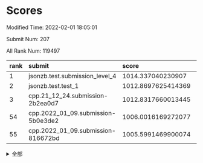 # Scores

Modified Time: 2022-02-01 18:05:01

Submit Num: 207

All Rank Num: 119497

| rank |               submit               |       score        |       sigma        | pk_num |
| :--- | :--------------------------------- | :----------------- | :----------------- | :----- |
| 1    | jsonzb.test.submission_level_4     | 1014.337040230907  | 0.8368004182022459 | 2305   |
| 2    | jsonzb.test.test_1                 | 1012.8697625414369 | 0.8050371259063002 | 2308   |
| 3    | cpp.21_12_24.submission-2b2ea0d7   | 1012.8317660013445 | 0.8204617372962727 | 2311   |
| 54   | cpp.2022_01_09.submission-5b0e3de2 | 1006.0016169272077 | 0.7131103307960581 | 2311   |
| 55   | cpp.2022_01_09.submission-816672bd | 1005.5991469900074 | 0.7351476634857663 | 2307   |


<details>
<summary>全部</summary>

| rank |                 submit                 |       score        |       sigma        | pk_num |
| :--- | :------------------------------------- | :----------------- | :----------------- | :----- |
| 1    | jsonzb.test.submission_level_4         | 1014.337040230907  | 0.8368004182022459 | 2305   |
| 2    | jsonzb.test.test_1                     | 1012.8697625414369 | 0.8050371259063002 | 2308   |
| 3    | cpp.21_12_24.submission-2b2ea0d7       | 1012.8317660013445 | 0.8204617372962727 | 2311   |
| 4    | gobigger.level_3.submission_level_3_2  | 1012.7997276008211 | 0.7949228667497373 | 2312   |
| 5    | gobigger.level_3.submission_level_3_18 | 1012.038129914525  | 0.787451925788492  | 2311   |
| 6    | gobigger.level_3.submission_level_3_14 | 1011.8194857667208 | 0.7667331831403807 | 2306   |
| 7    | gobigger.level_3.submission_level_3_25 | 1011.727243374681  | 0.7935812938988648 | 2308   |
| 8    | gobigger.level_3.submission_level_3_49 | 1011.6153776625628 | 0.7817199948025457 | 2312   |
| 9    | gobigger.level_3.submission_level_3_35 | 1011.5188403023972 | 0.7901377414897205 | 2311   |
| 10   | gobigger.level_3.submission_level_3_33 | 1010.858448302079  | 0.7560521136417272 | 2305   |
| 11   | gobigger.level_3.submission_level_3_36 | 1010.7827894170988 | 0.7742513347652893 | 2305   |
| 12   | gobigger.level_3.submission_level_3_23 | 1010.7760052630897 | 0.7791759478726564 | 2311   |
| 13   | gobigger.level_3.submission_level_3_44 | 1010.6065344205746 | 0.7548795773653815 | 2309   |
| 14   | gobigger.level_3.submission_level_3_11 | 1010.5709199219453 | 0.7619364806495476 | 2313   |
| 15   | gobigger.level_3.submission_level_3_39 | 1010.5621451153648 | 0.7487058982105025 | 2310   |
| 16   | gobigger.level_3.submission_level_3_17 | 1010.4789822896698 | 0.7509461508242095 | 2305   |
| 17   | gobigger.level_3.submission_level_3_7  | 1010.4739870923072 | 0.7566329490728149 | 2308   |
| 18   | gobigger.level_3.submission_level_3_48 | 1010.4555827179189 | 0.7694296164222983 | 2304   |
| 19   | gobigger.level_3.submission_level_3_3  | 1010.2503856834186 | 0.7593967697613163 | 2307   |
| 20   | gobigger.level_3.submission_level_3_29 | 1010.2406753970022 | 0.7663873421768237 | 2317   |
| 21   | gobigger.level_3.submission_level_3_31 | 1010.1995888237118 | 0.7555688891104219 | 2313   |
| 22   | gobigger.level_3.submission_level_3_10 | 1010.0425952630834 | 0.7635712293550259 | 2312   |
| 23   | gobigger.level_3.submission_level_3_37 | 1010.0243539459512 | 0.7597374689450422 | 2305   |
| 24   | gobigger.level_3.submission_level_3_42 | 1009.9851593296346 | 0.7383395911089752 | 2307   |
| 25   | gobigger.level_3.submission_level_3_16 | 1009.9851381036832 | 0.7543827381749829 | 2315   |
| 26   | gobigger.level_3.submission_level_3_32 | 1009.9643953631327 | 0.7500401172378548 | 2305   |
| 27   | gobigger.level_3.submission_level_3_9  | 1009.9541731261232 | 0.7642441156732825 | 2312   |
| 28   | gobigger.level_3.submission_level_3_0  | 1009.8401562044129 | 0.7548782067525392 | 2312   |
| 29   | gobigger.level_3.submission_level_3_1  | 1009.8271882984    | 0.7551525023446772 | 2306   |
| 30   | gobigger.level_3.submission_level_3_13 | 1009.8107104655738 | 0.7752934074278957 | 2310   |
| 31   | gobigger.level_3.submission_level_3_24 | 1009.7031916312345 | 0.7845795154096106 | 2308   |
| 32   | gobigger.level_3.submission_level_3_40 | 1009.6893370075022 | 0.7473582836571333 | 2316   |
| 33   | gobigger.level_3.submission_level_3_26 | 1009.6259959865641 | 0.7609726977547029 | 2310   |
| 34   | gobigger.level_3.submission_level_3_12 | 1009.6138070518124 | 0.7547402824504482 | 2310   |
| 35   | gobigger.level_3.submission_level_3_20 | 1009.4908281897098 | 0.7610390132507773 | 2310   |
| 36   | gobigger.level_3.submission_level_3_5  | 1009.4874303333831 | 0.7541272164366706 | 2307   |
| 37   | gobigger.level_3.submission_level_3_6  | 1009.4076029209676 | 0.7646625837395241 | 2309   |
| 38   | gobigger.level_3.submission_level_3_8  | 1009.3827647625133 | 0.7524021757892457 | 2311   |
| 39   | gobigger.level_3.submission_level_3_30 | 1009.3635108254038 | 0.7313482611493626 | 2310   |
| 40   | gobigger.level_3.submission_level_3_15 | 1009.253316318815  | 0.7544850274379712 | 2307   |
| 41   | gobigger.level_3.submission_level_3_19 | 1009.2530938124697 | 0.7493309603368634 | 2305   |
| 42   | gobigger.level_3.submission_level_3_43 | 1009.2151741669115 | 0.7691026106490804 | 2310   |
| 43   | gobigger.level_3.submission_level_3_4  | 1009.2069599317264 | 0.7369299383551391 | 2312   |
| 44   | gobigger.level_3.submission_level_3_46 | 1009.1963066233596 | 0.7480108097614234 | 2306   |
| 45   | gobigger.level_3.submission_level_3_47 | 1009.100555326877  | 0.7511172562233981 | 2309   |
| 46   | gobigger.level_3.submission_level_3_21 | 1009.0877126164654 | 0.7654767038751554 | 2305   |
| 47   | gobigger.level_3.submission_level_3_45 | 1009.0572189337008 | 0.7636490947452106 | 2305   |
| 48   | gobigger.level_3.submission_level_3_41 | 1008.9862962473638 | 0.7412325760187477 | 2315   |
| 49   | gobigger.level_3.submission_level_3_28 | 1008.8928621275146 | 0.7425055497041164 | 2308   |
| 50   | gobigger.level_3.submission_level_3_22 | 1008.8240699401636 | 0.7490581465649018 | 2314   |
| 51   | gobigger.level_3.submission_level_3_34 | 1008.6926250888251 | 0.7323045472471476 | 2308   |
| 52   | gobigger.level_3.submission_level_3_27 | 1008.6603702989918 | 0.740354640886118  | 2312   |
| 53   | gobigger.level_3.submission_level_3_38 | 1008.1187287893908 | 0.7575652978603035 | 2312   |
| 54   | cpp.2022_01_09.submission-5b0e3de2     | 1006.0016169272077 | 0.7131103307960581 | 2311   |
| 55   | cpp.2022_01_09.submission-816672bd     | 1005.5991469900074 | 0.7351476634857663 | 2307   |
| 56   | gobigger.level_1.submission_level_1_37 | 1005.1018496298209 | 0.7189426540458639 | 2312   |
| 57   | gobigger.level_1.submission_level_1_10 | 1004.8635820427168 | 0.7262004677259678 | 2308   |
| 58   | gobigger.level_1.submission_level_1_1  | 1004.4473599238003 | 0.728142814638584  | 2307   |
| 59   | gobigger.level_1.submission_level_1_41 | 1004.3201348490649 | 0.7171383314195782 | 2314   |
| 60   | gobigger.level_1.submission_level_1_40 | 1004.299024223655  | 0.7288687146711286 | 2303   |
| 61   | gobigger.level_1.submission_level_1_47 | 1004.2520040272633 | 0.7316705322800549 | 2312   |
| 62   | gobigger.level_1.submission_level_1_43 | 1003.9997707316552 | 0.7193399329587812 | 2310   |
| 63   | gobigger.level_1.submission_level_1_17 | 1003.9936111009592 | 0.7111839050960027 | 2312   |
| 64   | gobigger.level_1.submission_level_1_18 | 1003.9220332354984 | 0.7181182852287091 | 2312   |
| 65   | gobigger.level_1.submission_level_1_36 | 1003.8732798136143 | 0.7154005450597117 | 2310   |
| 66   | gobigger.level_1.submission_level_1_22 | 1003.8163502777944 | 0.7356834921352919 | 2314   |
| 67   | gobigger.level_1.submission_level_1_26 | 1003.7395222836191 | 0.7197434904351183 | 2310   |
| 68   | gobigger.level_1.submission_level_1_29 | 1003.7107766187843 | 0.7135794185369766 | 2311   |
| 69   | gobigger.level_1.submission_level_1_13 | 1003.690400162867  | 0.7117069909060654 | 2308   |
| 70   | gobigger.level_1.submission_level_1_12 | 1003.6409430926743 | 0.7309707496743292 | 2314   |
| 71   | gobigger.level_1.submission_level_1_35 | 1003.6021104770745 | 0.7172707590996167 | 2307   |
| 72   | gobigger.level_1.submission_level_1_2  | 1003.5788270720894 | 0.7032033522635214 | 2309   |
| 73   | gobigger.level_1.submission_level_1_27 | 1003.5392011176422 | 0.7264716653682339 | 2309   |
| 74   | gobigger.level_1.submission_level_1_21 | 1003.528439445463  | 0.7266712460155165 | 2310   |
| 75   | gobigger.level_1.submission_level_1_0  | 1003.5267273282625 | 0.7039135562882012 | 2304   |
| 76   | gobigger.level_1.submission_level_1_44 | 1003.5134695252231 | 0.7053753209650448 | 2307   |
| 77   | gobigger.level_1.submission_level_1_3  | 1003.4461871743599 | 0.7156327550249278 | 2309   |
| 78   | gobigger.level_1.submission_level_1_9  | 1003.4370515787275 | 0.7202819793406066 | 2312   |
| 79   | gobigger.level_1.submission_level_1_46 | 1003.4352095886946 | 0.7171306263888824 | 2313   |
| 80   | gobigger.level_1.submission_level_1_33 | 1003.3597112190879 | 0.7213190018974012 | 2311   |
| 81   | gobigger.level_1.submission_level_1_24 | 1003.288803039352  | 0.7225921818625914 | 2315   |
| 82   | gobigger.level_1.submission_level_1_32 | 1003.1892344981163 | 0.7218259599299087 | 2303   |
| 83   | gobigger.level_1.submission_level_1_49 | 1003.1511939870982 | 0.7168861572899885 | 2307   |
| 84   | gobigger.level_1.submission_level_1_45 | 1003.1388289251514 | 0.712715702591505  | 2311   |
| 85   | gobigger.level_1.submission_level_1_30 | 1003.1079436258053 | 0.7153284311600909 | 2307   |
| 86   | gobigger.level_1.submission_level_1_31 | 1003.1053482822953 | 0.7131206436408309 | 2305   |
| 87   | gobigger.level_1.submission_level_1_23 | 1003.0700851195033 | 0.7333492127210626 | 2308   |
| 88   | gobigger.level_1.submission_level_1_20 | 1003.0582290580295 | 0.7095172495452088 | 2309   |
| 89   | gobigger.level_1.submission_level_1_5  | 1002.9871880812287 | 0.7032398896068692 | 2303   |
| 90   | gobigger.level_1.submission_level_1_6  | 1002.963192366761  | 0.7129946924091664 | 2312   |
| 91   | gobigger.level_1.submission_level_1_34 | 1002.9155206780721 | 0.723868219939604  | 2310   |
| 92   | gobigger.level_1.submission_level_1_25 | 1002.8841322324545 | 0.7139724857458692 | 2312   |
| 93   | gobigger.level_1.submission_level_1_39 | 1002.8039468247339 | 0.7278611319518898 | 2313   |
| 94   | gobigger.level_1.submission_level_1_42 | 1002.7585163199777 | 0.7099327973543489 | 2304   |
| 95   | gobigger.level_1.submission_level_1_11 | 1002.6561153387505 | 0.7048045032165331 | 2311   |
| 96   | gobigger.level_1.submission_level_1_28 | 1002.6234230043515 | 0.7129510295056792 | 2310   |
| 97   | gobigger.level_1.submission_level_1_14 | 1002.549786440235  | 0.7232587817040615 | 2310   |
| 98   | gobigger.level_1.submission_level_1_38 | 1002.4330442863223 | 0.7189932308757857 | 2303   |
| 99   | gobigger.level_1.submission_level_1_7  | 1002.3749412868793 | 0.7270831423425204 | 2310   |
| 100  | gobigger.level_1.submission_level_1_8  | 1002.2629256433546 | 0.7123312988598176 | 2308   |
| 101  | gobigger.level_1.submission_level_1_48 | 1002.160445331874  | 0.7288635437880479 | 2311   |
| 102  | gobigger.level_1.submission_level_1_16 | 1002.10984718863   | 0.709257362583975  | 2314   |
| 103  | gobigger.level_1.submission_level_1_19 | 1002.0532643033863 | 0.7201849506882583 | 2304   |
| 104  | gobigger.level_1.submission_level_1_4  | 1001.9123752335246 | 0.7122029237032187 | 2311   |
| 105  | gobigger.level_1.submission_level_1_15 | 1001.7688039868248 | 0.713148232709807  | 2305   |
| 106  | gobigger.random.submission_random_46   | 997.1700454181325  | 0.7235073115103111 | 2312   |
| 107  | gobigger.random.submission_random_37   | 997.0887922866577  | 0.710918225348943  | 2310   |
| 108  | gobigger.random.submission_random_10   | 996.9350866344078  | 0.7042519767523767 | 2309   |
| 109  | gobigger.random.submission_random_5    | 996.7388444826571  | 0.7140602267930657 | 2311   |
| 110  | gobigger.random.submission_random_20   | 996.6801836325841  | 0.7053407674797826 | 2314   |
| 111  | gobigger.random.submission_random_12   | 996.6358839535698  | 0.7077239014307896 | 2311   |
| 112  | gobigger.random.submission_random_30   | 996.5942372406798  | 0.7007069065280708 | 2306   |
| 113  | gobigger.random.submission_random_32   | 996.5742305200642  | 0.7052176575173603 | 2310   |
| 114  | gobigger.random.submission_random_23   | 996.5603047098816  | 0.7001868821163667 | 2304   |
| 115  | gobigger.random.submission_random_0    | 996.4997417906748  | 0.7000980421731078 | 2309   |
| 116  | gobigger.random.submission_random_11   | 996.3887282473302  | 0.7152453020328258 | 2309   |
| 117  | gobigger.random.submission_random_48   | 996.3769035056254  | 0.7101689980830385 | 2307   |
| 118  | gobigger.random.submission_random_27   | 996.3206227000292  | 0.7169172367226151 | 2314   |
| 119  | gobigger.random.submission_random_14   | 996.2844918211405  | 0.7070723230291065 | 2308   |
| 120  | gobigger.random.submission_random_18   | 996.2834115584244  | 0.707741211608088  | 2311   |
| 121  | gobigger.random.submission_random_39   | 996.1812014861856  | 0.7170020176386576 | 2314   |
| 122  | gobigger.random.submission_random_26   | 996.1718995318259  | 0.7141142084123491 | 2312   |
| 123  | gobigger.random.submission_random_41   | 996.1668331585169  | 0.7125953023602046 | 2311   |
| 124  | gobigger.random.submission_random_43   | 996.1269017399471  | 0.7063297864301634 | 2311   |
| 125  | gobigger.random.submission_random_35   | 996.1236446431075  | 0.7093378565591612 | 2312   |
| 126  | gobigger.random.submission_random_16   | 996.0861764589254  | 0.7031720657362985 | 2304   |
| 127  | gobigger.random.submission_random_1    | 996.0115348583784  | 0.712936984537667  | 2308   |
| 128  | gobigger.random.submission_random_38   | 995.836916243647   | 0.7033499044006721 | 2307   |
| 129  | gobigger.random.submission_random_4    | 995.7849254860375  | 0.7099213095751269 | 2312   |
| 130  | gobigger.random.submission_random_3    | 995.7775060436937  | 0.7178353184588151 | 2309   |
| 131  | gobigger.random.submission_random_42   | 995.751231535837   | 0.7177864649053236 | 2306   |
| 132  | gobigger.random.submission_random_17   | 995.7412252730892  | 0.729787121525042  | 2310   |
| 133  | gobigger.random.submission_random_6    | 995.7296526279624  | 0.7074405131245114 | 2312   |
| 134  | gobigger.random.submission_random_8    | 995.7255481447312  | 0.7254031401820015 | 2312   |
| 135  | gobigger.random.submission_random_47   | 995.7188642598345  | 0.6949008381469275 | 2308   |
| 136  | gobigger.random.submission_random_24   | 995.6958505958557  | 0.7127489685799808 | 2304   |
| 137  | gobigger.random.submission_random_15   | 995.6957414379934  | 0.7359813360202137 | 2311   |
| 138  | gobigger.random.submission_random_31   | 995.6934714154316  | 0.7140078008982711 | 2308   |
| 139  | gobigger.random.submission_random_44   | 995.64745323081    | 0.7115226170819517 | 2311   |
| 140  | gobigger.random.submission_random_36   | 995.6100597846903  | 0.707048241898622  | 2303   |
| 141  | gobigger.random.submission_random_22   | 995.6023479773178  | 0.7159737380572451 | 2308   |
| 142  | gobigger.random.submission_random_33   | 995.5085626124356  | 0.6951480853159628 | 2311   |
| 143  | gobigger.random.submission_random_29   | 995.4624899551413  | 0.7019433708625111 | 2307   |
| 144  | gobigger.random.submission_random_25   | 995.3826705307598  | 0.7006593781592282 | 2305   |
| 145  | gobigger.random.submission_random_49   | 995.3823742440578  | 0.7189182474199841 | 2310   |
| 146  | gobigger.random.submission_random_40   | 995.3373809346313  | 0.7206087445523636 | 2309   |
| 147  | gobigger.random.submission_random_45   | 995.31010467179    | 0.7304954296186085 | 2308   |
| 148  | gobigger.random.submission_random_19   | 995.2087391746222  | 0.6982761068878807 | 2308   |
| 149  | gobigger.random.submission_random_7    | 995.1929838986144  | 0.7023599524235614 | 2309   |
| 150  | gobigger.random.submission_random_13   | 994.9871089591071  | 0.702687128189125  | 2306   |
| 151  | gobigger.random.submission_random_2    | 994.9393756314753  | 0.7060273327900056 | 2304   |
| 152  | gobigger.random.submission_random_21   | 994.5460314937045  | 0.7104416114612926 | 2312   |
| 153  | gobigger.random.submission_random_9    | 994.5192187545596  | 0.7340422253602278 | 2310   |
| 154  | gobigger.random.submission_random_28   | 994.4897471720174  | 0.7188035264603628 | 2305   |
| 155  | gobigger.random.submission_random_34   | 994.2771502975622  | 0.7258662727168296 | 2304   |
| 156  | gobigger.level_2.submission_level_2_49 | 994.0057519115915  | 0.7319878272810602 | 2307   |
| 157  | gobigger.level_2.submission_level_2_17 | 993.3903545722775  | 0.7326338974233152 | 2311   |
| 158  | gobigger.level_2.submission_level_2_6  | 993.226184992921   | 0.7299186153726861 | 2307   |
| 159  | gobigger.level_2.submission_level_2_48 | 993.1687092122563  | 0.7388727229753217 | 2311   |
| 160  | gobigger.level_2.submission_level_2_22 | 993.0898108824503  | 0.7464526748607879 | 2311   |
| 161  | gobigger.level_2.submission_level_2_23 | 993.0380045246186  | 0.741598455247769  | 2314   |
| 162  | gobigger.level_2.submission_level_2_38 | 993.0249177202816  | 0.73699740778978   | 2307   |
| 163  | gobigger.level_2.submission_level_2_1  | 992.8912602684312  | 0.7409188600576363 | 2309   |
| 164  | gobigger.level_2.submission_level_2_35 | 992.8677117976131  | 0.7462327110333641 | 2311   |
| 165  | gobigger.level_2.submission_level_2_18 | 992.7618990493218  | 0.7472910402387574 | 2312   |
| 166  | gobigger.level_2.submission_level_2_27 | 992.7529731199191  | 0.7294549196083063 | 2313   |
| 167  | gobigger.level_2.submission_level_2_45 | 992.6364344136739  | 0.7534533774717334 | 2307   |
| 168  | gobigger.level_2.submission_level_2_46 | 992.5588295539687  | 0.7370983822433518 | 2307   |
| 169  | gobigger.level_2.submission_level_2_2  | 992.5182135829045  | 0.7394479971686095 | 2307   |
| 170  | gobigger.level_2.submission_level_2_28 | 992.4626447369039  | 0.7351934213141069 | 2312   |
| 171  | gobigger.level_2.submission_level_2_5  | 992.3645373581909  | 0.7412541776142155 | 2311   |
| 172  | gobigger.level_2.submission_level_2_12 | 992.3347496763715  | 0.7219486041616773 | 2310   |
| 173  | gobigger.level_2.submission_level_2_44 | 992.2807938585648  | 0.7443971353042553 | 2307   |
| 174  | gobigger.level_2.submission_level_2_26 | 992.183957041518   | 0.7456428830462484 | 2308   |
| 175  | gobigger.level_2.submission_level_2_31 | 992.1651610143383  | 0.7544796937672658 | 2303   |
| 176  | gobigger.level_2.submission_level_2_15 | 992.1565653060995  | 0.7451965803510593 | 2314   |
| 177  | gobigger.level_2.submission_level_2_25 | 992.0430397167237  | 0.7382827097689391 | 2308   |
| 178  | gobigger.level_2.submission_level_2_40 | 992.0217552359112  | 0.7523059455143737 | 2314   |
| 179  | gobigger.level_2.submission_level_2_21 | 992.0060096858862  | 0.747433001729006  | 2306   |
| 180  | gobigger.level_2.submission_level_2_24 | 991.9812686197248  | 0.7481523479974816 | 2303   |
| 181  | gobigger.level_2.submission_level_2_41 | 991.9078216902911  | 0.7593585919619744 | 2312   |
| 182  | gobigger.level_2.submission_level_2_30 | 991.8777977533091  | 0.7416343711658001 | 2309   |
| 183  | gobigger.level_2.submission_level_2_42 | 991.8676879291709  | 0.753130596082279  | 2307   |
| 184  | gobigger.level_2.submission_level_2_29 | 991.7239522640018  | 0.7526878420756201 | 2309   |
| 185  | gobigger.level_2.submission_level_2_0  | 991.7238850661539  | 0.7488405820360547 | 2317   |
| 186  | gobigger.level_2.submission_level_2_34 | 991.7032429309598  | 0.7611511920080514 | 2309   |
| 187  | gobigger.level_2.submission_level_2_36 | 991.6880473189676  | 0.7351007525876261 | 2310   |
| 188  | gobigger.level_2.submission_level_2_9  | 991.6823664790413  | 0.7455112933166265 | 2307   |
| 189  | gobigger.level_2.submission_level_2_39 | 991.6641818075194  | 0.7437290895540707 | 2312   |
| 190  | gobigger.level_2.submission_level_2_10 | 991.4345974187283  | 0.7435381122736027 | 2306   |
| 191  | gobigger.level_2.submission_level_2_19 | 991.2907971197401  | 0.7410229352315807 | 2310   |
| 192  | gobigger.level_2.submission_level_2_14 | 991.2609152321154  | 0.761989923858568  | 2306   |
| 193  | gobigger.level_2.submission_level_2_37 | 991.2579650251171  | 0.7609811578248736 | 2308   |
| 194  | gobigger.level_2.submission_level_2_13 | 991.1954724090737  | 0.7596603797997737 | 2303   |
| 195  | gobigger.level_2.submission_level_2_3  | 991.1675803636538  | 0.7629159069066948 | 2310   |
| 196  | gobigger.level_2.submission_level_2_8  | 991.0564291491322  | 0.7600434644548366 | 2311   |
| 197  | gobigger.level_2.submission_level_2_47 | 990.9918280390422  | 0.7517620922654171 | 2312   |
| 198  | gobigger.level_2.submission_level_2_11 | 990.9308929076889  | 0.7458842075861198 | 2308   |
| 199  | gobigger.level_2.submission_level_2_4  | 990.9267391125456  | 0.7368457061092295 | 2313   |
| 200  | gobigger.level_2.submission_level_2_16 | 990.9091976710317  | 0.7603596600667692 | 2308   |
| 201  | gobigger.level_2.submission_level_2_33 | 990.8849341078788  | 0.749164659599778  | 2306   |
| 202  | gobigger.level_2.submission_level_2_43 | 990.7950257495421  | 0.7438812412322676 | 2306   |
| 203  | gobigger.level_2.submission_level_2_32 | 990.4410650905786  | 0.7525496955632971 | 2309   |
| 204  | gobigger.level_2.submission_level_2_7  | 990.3426456859328  | 0.7700518179730297 | 2310   |
| 205  | gobigger.level_2.submission_level_2_20 | 990.0432490304248  | 0.7727670313246562 | 2306   |
| 206  | gobigger.none.submission_none_1        | 977.3571051126203  | 1.2988366749076559 | 2303   |
| 207  | gobigger.none.submission_none_0        | 977.3030950037829  | 1.3405249341381102 | 2312   |

</details>